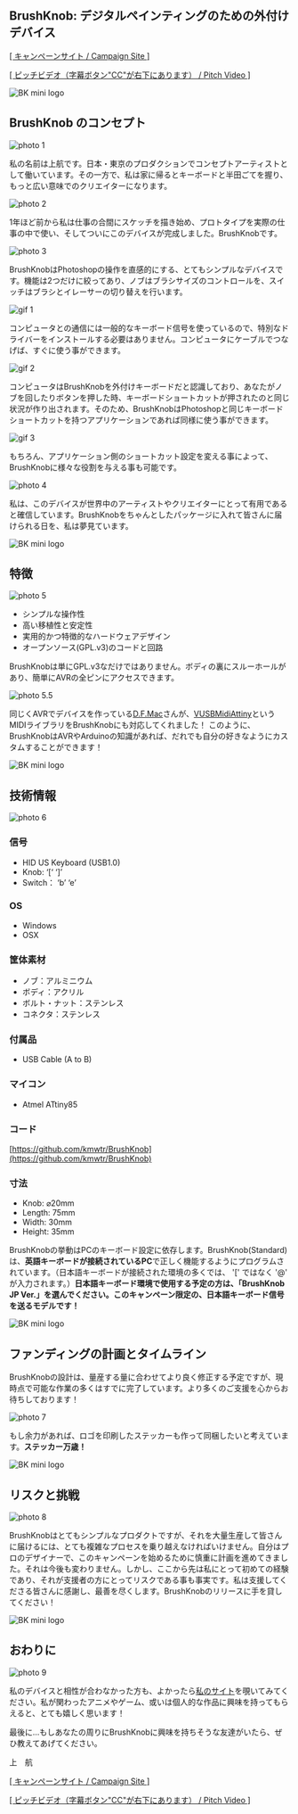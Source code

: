 ## BrushKnob: デジタルペインティングのための外付けデバイス

[[ キャンペーンサイト / Campaign Site ]](https://igg.me/at/brushknob/)

[[ ピッチビデオ（字幕ボタン"CC"が右下にあります） / Pitch Video ]](https://vimeo.com/163763962)

![BK mini logo](https://c1.iggcdn.com/indiegogo-media-prod-cld/image/upload/c_limit,w_620/v1461627039/hr_s9kmh6.png)

## BrushKnob のコンセプト

![photo 1](https://c1.iggcdn.com/indiegogo-media-prod-cld/image/upload/c_limit,w_620/v1461469545/_DSC0477s_bzmewx.png)

私の名前は上航です。日本・東京のプロダクションでコンセプトアーティストとして働いています。その一方で、私は家に帰るとキーボードと半田ごてを握り、もっと広い意味でのクリエイターになります。

![photo 2](https://c1.iggcdn.com/indiegogo-media-prod-cld/image/upload/c_limit,w_620/v1461864946/prototypes_dch0bm.png)

1年ほど前から私は仕事の合間にスケッチを描き始め、プロトタイプを実際の仕事の中で使い、そしてついにこのデバイスが完成しました。BrushKnobです。

![photo 3](https://c1.iggcdn.com/indiegogo-media-prod-cld/image/upload/c_limit,w_620/v1461870471/_DSC0493s2_dvm7rk.png)

BrushKnobはPhotoshopの操作を直感的にする、とてもシンプルなデバイスです。機能は2つだけに絞ってあり、ノブはブラシサイズのコントロールを、スイッチはブラシとイレーサーの切り替えを行います。

![gif 1](https://raw.githubusercontent.com/kmwtr/chinchilla_systems/master/brushknob/assets/BKIsWorking_min.gif)

コンピュータとの通信には一般的なキーボード信号を使っているので、特別なドライバーをインストールする必要はありません。コンピュータにケーブルでつなげば、すぐに使う事ができます。

![gif 2](https://raw.githubusercontent.com/kmwtr/chinchilla_systems/master/brushknob/assets/HowItWorksPicto_min.gif)

コンピュータはBrushKnobを外付けキーボードだと認識しており、あなたがノブを回したりボタンを押した時、キーボードショートカットが押されたのと同じ状況が作り出されます。そのため、BrushKnobはPhotoshopと同じキーボードショートカットを持つアプリケーションであれば同様に使う事ができます。

![gif 3](https://raw.githubusercontent.com/kmwtr/chinchilla_systems/b08b51f2d9c32e93adbd8aa41f9c370275fd71a5/brushknob/assets/BKWithBlender.gif)

もちろん、アプリケーション側のショートカット設定を変える事によって、BrushKnobに様々な役割を与える事も可能です。

![photo 4](https://c1.iggcdn.com/indiegogo-media-prod-cld/image/upload/c_limit,w_620/v1461627096/box_akgtwv.png)

私は、このデバイスが世界中のアーティストやクリエイターにとって有用であると確信しています。BrushKnobをちゃんとしたパッケージに入れて皆さんに届けられる日を、私は夢見ています。

![BK mini logo](https://c1.iggcdn.com/indiegogo-media-prod-cld/image/upload/c_limit,w_620/v1461627039/hr_s9kmh6.png)

## 特徴

![photo 5](https://c1.iggcdn.com/indiegogo-media-prod-cld/image/upload/c_limit,w_620/v1461627117/pitchTexPicto_jh6vcr.png)

- シンプルな操作性
- 高い移植性と安定性
- 実用的かつ特徴的なハードウェアデザイン
- オープンソース(GPL.v3)のコードと回路
 
BrushKnobは単にGPL.v3なだけではありません。ボディの裏にスルーホールがあり、簡単にAVRの全ピンにアクセスできます。

![photo 5.5](https://c1.iggcdn.com/indiegogo-media-prod-cld/image/upload/c_limit,w_620/v1465348635/_DSC0675_1200x600_nfsgxa.jpg)

同じくAVRでデバイスを作っている[D.F.Mac](https://twitter.com/tadfmac)さんが、[VUSBMidiAttiny](https://github.com/tadfmac/mi-muz/tree/master/arduino/libraries/VUSBMidiATtiny)というMIDIライブラリをBrushKnobにも対応してくれました！
このように、BrushKnobはAVRやArduinoの知識があれば、だれでも自分の好きなようにカスタムすることができます！

![BK mini logo](https://c1.iggcdn.com/indiegogo-media-prod-cld/image/upload/c_limit,w_620/v1461627039/hr_s9kmh6.png)

## 技術情報

![photo 6](https://c1.iggcdn.com/indiegogo-media-prod-cld/image/upload/c_limit,w_620/v1461854222/_DSC0436sxs_bvssl4.png)

### 信号

- HID US Keyboard (USB1.0)
- Knob: ‘[‘ ‘]’
- Switch： ‘b’ ‘e’

### OS

- Windows
- OSX

### 筐体素材

- ノブ：アルミニウム
- ボディ：アクリル
- ボルト・ナット：ステンレス
- コネクタ：ステンレス

### 付属品
- USB Cable (A to B)

### マイコン

- Atmel ATtiny85

### コード

[https://github.com/kmwtr/BrushKnob](https://github.com/kmwtr/BrushKnob)

### 寸法

- Knob: ⌀20mm
- Length: 75mm
- Width: 30mm
- Height: 35mm

BrushKnobの挙動はPCのキーボード設定に依存します。BrushKnob(Standard)は、**英語キーボードが接続されているPC**で正しく機能するようにプログラムされています。（日本語キーボードが接続された環境の多くでは、 '[' ではなく '@' が入力されます。）**日本語キーボード環境で使用する予定の方は、「BrushKnob JP Ver.」を選んでください。このキャンペーン限定の、日本語キーボード信号を送るモデルです！**</p>

![BK mini logo](https://c1.iggcdn.com/indiegogo-media-prod-cld/image/upload/c_limit,w_620/v1461627039/hr_s9kmh6.png)

## ファンディングの計画とタイムライン

BrushKnobの設計は、量産する量に合わせてより良く修正する予定ですが、現時点で可能な作業の多くはすでに完了しています。より多くのご支援を心からお待ちしております！

![photo 7](https://c1.iggcdn.com/indiegogo-media-prod-cld/image/upload/c_limit,w_620/v1464098147/timeline2_qo9yn4.png)

もし余力があれば、ロゴを印刷したステッカーも作って同梱したいと考えています。**ステッカー万歳！**

![BK mini logo](https://c1.iggcdn.com/indiegogo-media-prod-cld/image/upload/c_limit,w_620/v1461627039/hr_s9kmh6.png)

## リスクと挑戦

![photo 8](https://c1.iggcdn.com/indiegogo-media-prod-cld/image/upload/c_limit,w_620/v1461630809/_DSC0424s_szww8e.png)

BrushKnobはとてもシンプルなプロダクトですが、それを大量生産して皆さんに届けるには、とても複雑なプロセスを乗り越えなければいけません。自分はプロのデザイナーで、このキャンペーンを始めるために慎重に計画を進めてきました。それは今後も変わりません。しかし、ここから先は私にとって初めての経験であり、それが支援者の方にとってリスクである事も事実です。私は支援してくださる皆さんに感謝し、最善を尽くします。BrushKnobのリリースに手を貸してください！

![BK mini logo](https://c1.iggcdn.com/indiegogo-media-prod-cld/image/upload/c_limit,w_620/v1461627039/hr_s9kmh6.png)

## おわりに

![photo 9](https://c1.iggcdn.com/indiegogo-media-prod-cld/image/upload/c_limit,w_620/v1462580857/videoCapture_me_y7tiij.png)

私のデバイスと相性が合わなかった方も、よかったら<a href="http://kmwtr.xyz" target="_blank" rel="noopener">私のサイト</a>を覗いてみてください。私が関わったアニメやゲーム、或いは個人的な作品に興味を持ってもらえると、とても嬉しく思います！

最後に…もしあなたの周りにBrushKnobに興味を持ちそうな友達がいたら、ぜひ教えてあげてください。

上　航

[[ キャンペーンサイト / Campaign Site ]](https://igg.me/at/brushknob/)

[[ ピッチビデオ（字幕ボタン"CC"が右下にあります） / Pitch Video ]](https://vimeo.com/163763962)
